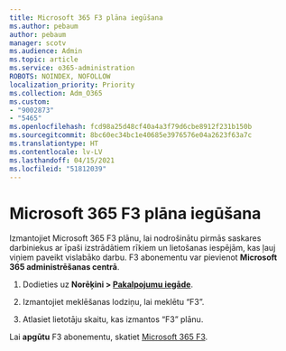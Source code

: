 ```yaml
---
title: Microsoft 365 F3 plāna iegūšana
ms.author: pebaum
author: pebaum
manager: scotv
ms.audience: Admin
ms.topic: article
ms.service: o365-administration
ROBOTS: NOINDEX, NOFOLLOW
localization_priority: Priority
ms.collection: Adm_O365
ms.custom:
- "9002873"
- "5465"
ms.openlocfilehash: fcd98a25d48cf40a4a3f79d6cbe8912f231b150b
ms.sourcegitcommit: 8bc60ec34bc1e40685e3976576e04a2623f63a7c
ms.translationtype: HT
ms.contentlocale: lv-LV
ms.lasthandoff: 04/15/2021
ms.locfileid: "51812039"
---
```

# <a name="get-the-microsoft-365-f3-plan"></a>Microsoft 365 F3 plāna iegūšana

Izmantojiet Microsoft 365 F3 plānu, lai nodrošinātu pirmās saskares darbiniekus ar īpaši izstrādātiem rīkiem un lietošanas iespējām, kas ļauj viņiem paveikt vislabāko darbu. F3 abonementu var pievienot **Microsoft 365 administrēšanas centrā**.

1. Dodieties uz **Norēķini > [Pakalpojumu iegāde](https://go.microsoft.com/fwlink/p/?linkid=868433)**.

2. Izmantojiet meklēšanas lodziņu, lai meklētu “F3”.

3. Atlasiet lietotāju skaitu, kas izmantos “F3” plānu.

Lai **apgūtu** F3 abonementu, skatiet [Microsoft 365 F3](https://www.microsoft.com/microsoft-365/microsoft-365-enterprise-f3?activetab=pivot%3aoverviewtab).
